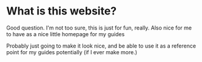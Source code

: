 # What is this website?

Good question. I'm not too sure, this is just for fun, really. Also nice for me to have as a nice little homepage for my guides

Probably just going to make it look nice, and be able to use it as a reference point for my guides potentially (if I ever make more.)

